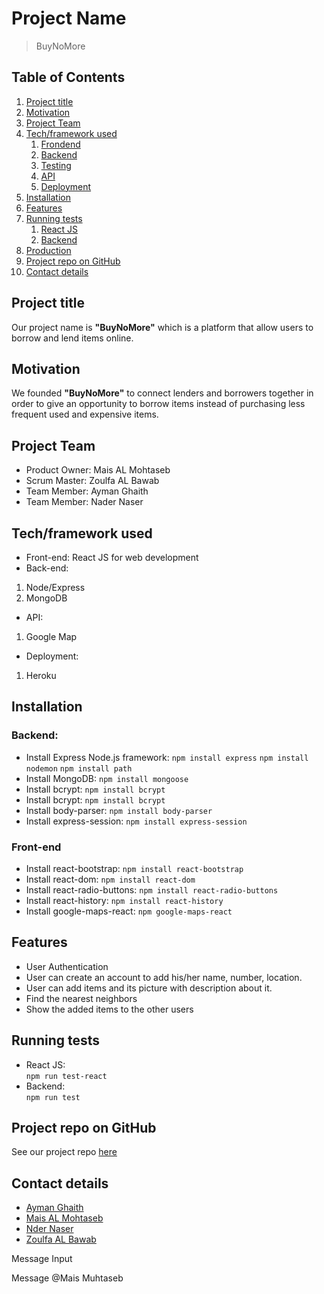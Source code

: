 
# Project Name

>  BuyNoMore

## Table of Contents

1. [Project title](#Project-title)
1. [Motivation](#Motivation)
1. [Project Team](#Project-Team)
1. [Tech/framework used](#Tech/framework-used)
   1. [Frondend](#Frontend)
   1. [Backend](#Backend)
   1. [Testing](#Testing)
   1. [API](#API)
   1. [Deployment](#Deployment)
1. [Installation](#Installation)
1. [Features](#Features)
1. [Running tests](#Running-tests)
   1. [React JS](#React-JS)
   1. [Backend](#Backend)
1. [Production](#Production)
1. [Project repo on GitHub](#Project-repo-on-GitHub)
1. [Contact details](#Contact-details)

## Project title

Our project name is **"BuyNoMore"** which is a platform  that allow users to borrow and lend items online.  

## Motivation

We founded **"BuyNoMore"** to connect lenders and borrowers together in order to give an opportunity to borrow items instead of purchasing less frequent used and expensive items.  

## Project Team

- Product Owner: Mais AL Mohtaseb
- Scrum Master: Zoulfa AL Bawab
- Team Member: Ayman Ghaith
- Team Member: Nader Naser

## Tech/framework used

* Front-end:
  React JS for web development
* Back-end:
 1. Node/Express
 2. MongoDB
* API:
 1. Google Map
* Deployment:
 1. Heroku

## Installation
### Backend:

* Install Express Node.js framework:
   `npm install express`
   `npm install nodemon`
   `npm install path`
* Install MongoDB:
   `npm install mongoose`
* Install bcrypt:
    `npm install bcrypt`
* Install bcrypt:
    `npm install bcrypt`
* Install body-parser:
    `npm install body-parser`
* Install express-session:
    `npm install express-session`

### Front-end
* Install react-bootstrap:
    `npm install react-bootstrap`
* Install react-dom:
    `npm install react-dom`
* Install react-radio-buttons:
    `npm install react-radio-buttons`
* Install react-history:
    `npm install react-history`
* Install google-maps-react:
    `npm google-maps-react`



## Features

* User Authentication
* User can create an account to add his/her name, number, location.  
* User can add items and its picture with description about it.
* Find the nearest neighbors  
* Show the added items to the other users


## Running tests

 * React JS:  
 `npm run test-react`
 * Backend:   
 `npm run test`

## Project repo on GitHub

  See our project repo [here](https://github.com/Troll4/BuyNoMore)

## Contact details

* [Ayman Ghaith](https://github.com/AymanGhaith)
* [Mais AL Mohtaseb](https://github.com/MaisMuhtaseb)
* [Nder Naser](https://github.com/NaderNasr)
* [Zoulfa AL Bawab](https://github.com/ZoulfaALBawab)

Message Input


Message @Mais Muhtaseb
